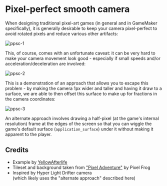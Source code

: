 # Pixel-perfect smooth camera

When designing traditional pixel-art games (in general and in GameMaker specifically), it is generally desirable to keep your camera pixel-perfect to avoid rotated pixels and reduce various other artifacts:

![ppsc-1](https://user-images.githubusercontent.com/731492/101706746-77887580-3a92-11eb-9add-2a8d59bc1fb9.gif)

This, of course, comes with an unfortunate caveat: it can be very hard to make your camera movement look good - especially if small speeds and/or acceleration/deceleration are involved:

![ppsc-2](https://user-images.githubusercontent.com/731492/101706719-650e3c00-3a92-11eb-996e-db442a774b89.gif)

This is a demonstration of an approach that allows you to escape this problem - by making the camera 1px wider and taller and having it draw to a surface, we are able to then offset this surface to make up for fractions in the camera coordinates:

![ppsc-3](https://user-images.githubusercontent.com/731492/101706727-69d2f000-3a92-11eb-9c4b-10e3f93a061a.gif)

An alternate approach involves drawing a half-pixel (at the game's internal resolution) frame at the edges of the screen so that you can wiggle the game's default surface (`application_surface`) under it without making it apparent to the player.

## Credits

* Example by [YellowAfterlife](https://yal.cc)
* Tileset and background taken from ["Pixel Adventure"](https://opengameart.org/content/pixel-adventure-1) by Pixel Frog
* Inspired by Hyper Light Drifter camera  
  (which likely uses the "alternate approach" described here)